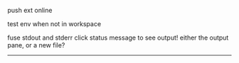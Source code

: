 push ext online

test env when not in workspace

fuse stdout and stderr
click status message to see output! either the output pane, or a new file?
  
--------------

